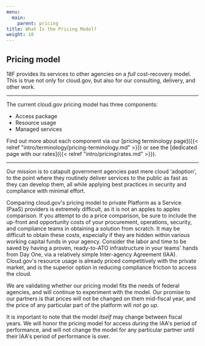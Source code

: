 ```yaml
---
menu:
  main:
    parent: pricing
title: What Is the Pricing Model?
weight: 10
---
```


## Pricing model

18F provides its services to other agencies on a _full_ cost-recovery model. This is true not only for cloud.gov, but also for our consulting, delivery, and other work.

---

The current cloud.gov pricing model has three components:

- Access package
- Resource usage
- Managed services

Find out more about each component via our [pricing terminology page]({{< relref "intro/terminology/pricing-terminology.md" >}}) or see the [dedicated page with our rates]({{< relref "intro/pricing/rates.md" >}}).

---
Our mission is to catapult government agencies past mere cloud 'adoption', to the point where they routinely deliver services to the public as fast as they can develop them, all while applying best practices in security and compliance with minimal effort.

Comparing cloud.gov's pricing model to private Platform as a Service (PaaS) providers is extremely difficult, as it is not an apples to apples comparison. If you attempt to do a price comparison, be sure to include the up-front and opportunity costs of your procurement, operations, security, and compliance teams in obtaining a solution from scratch. It may be difficult to obtain these costs, especially if they are hidden within various working capital funds in your agency. Consider the labor and time to be saved by having a proven, ready-to-ATO infrastructure in your teams' hands from Day One, via a relatively simple Inter-agency Agreement (IAA). Cloud.gov's resource usage is already priced competitively with the private market, and is the superior option in reducing compliance friction to access the cloud.

We are validating whether our pricing model fits the needs of federal agencies, and will continue to experiment with the model. Our promise to our partners is that prices will not be changed on them mid-fiscal year, and the price of any particular part of the platform will *not go up*.

It is important to note that the model _itself_ may change between fiscal years. We will honor the pricing model for access _during_ the IAA's period of performance, and will not change the model for any particular partner until their IAA's period of performance is over.
